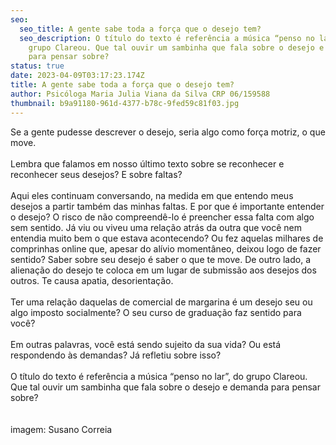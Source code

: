 ```yaml
---
seo:
  seo_title: A gente sabe toda a força que o desejo tem?
  seo_description: O título do texto é referência a música “penso no lar”, do
    grupo Clareou. Que tal ouvir um sambinha que fala sobre o desejo e demanda
    para pensar sobre?
status: true
date: 2023-04-09T03:17:23.174Z
title: A gente sabe toda a força que o desejo tem?
author: Psicóloga Maria Julia Viana da Silva CRP 06/159588
thumbnail: b9a91180-961d-4377-b78c-9fed59c81f03.jpg
---
```

<!--StartFragment-->

Se a gente pudesse descrever o desejo, seria algo como força motriz, o que move.\
\
Lembra que falamos em nosso último texto sobre se reconhecer e reconhecer seus desejos? E sobre faltas?\
\
Aqui eles continuam conversando, na medida em que entendo meus desejos a partir também das minhas faltas. E por que é importante entender o desejo? O risco de não compreendê-lo é preencher essa falta com algo sem sentido. Já viu ou viveu uma relação atrás da outra que você nem entendia muito bem o que estava acontecendo? Ou fez aquelas milhares de comprinhas online que, apesar do alívio momentâneo, deixou logo de fazer sentido? Saber sobre seu desejo é saber o que te move. De outro lado, a alienação do desejo te coloca em um lugar de submissão aos desejos dos outros. Te causa apatia, desorientação.\
\
Ter uma relação daquelas de comercial de margarina é um desejo seu ou algo imposto socialmente? O seu curso de graduação faz sentido para você?\
\
Em outras palavras, você está sendo sujeito da sua vida? Ou está respondendo às demandas? Já refletiu sobre isso?\
\
O título do texto é referência a música “penso no lar”, do grupo Clareou. Que tal ouvir um sambinha que fala sobre o desejo e demanda para pensar sobre?\
\
\
imagem: Susano Correia

<!--EndFragment-->